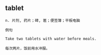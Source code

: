## tablet
```
n. 片剂, 药片；碑, 匾；便签簿；平板电脑

例句

Take two tablets with water before meals.

每次两片，饭前用水冲服。
```